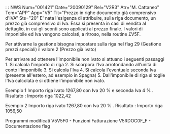  :  : NWS Num="001421" Date="20090129" Rel="V2R3" Atr="M. Cattaneo" Tem="APP" App="V5" Tit="Prezzo in righe documento già comprensivo d'IVA" Sts="20"
E' nata l'esigenza di attribuire, sulla riga documento, un prezzo già comprensivo di Iva.
Essa si presenta in casi di vendita al dettaglio, in cui gli sconti sono applicati al prezzo finale.
I valori di Imponibile ed Iva vengono calcolati, a ritroso, nella routine £V5F.

Per attivarne la gestione bisogna impostare sulla riga nel flag 29 (Gestione prezzi speciali) il valore 2 (Prezzo già ivato)

Per arrivare ad ottenere l'imponibile non ivato si attuano i seguenti passaggi 1. Si calcola l'importo di riga
2. Si scorpora l'Iva arrotondando all'unità di conto l'imponibile
3. Si calcola l'Iva
4. Si calcola l'eventuale seconda Iva (presente all'estero, ad esempio in Spagna)
5. Dall'imponibile di riga si toglie l'Iva calcolata e si ottiene l'imponibile non ivato.

Esempio 1
Importo riga ivato 1267,80 con Iva 20 % e seconda Iva 4 %
. Risultato :  Importo riga 1022,42

Esempio 2
Importo riga ivato 1267,80 con Iva 20 %
. Risultato :  Importo riga 1056,50

Programmi modificati
V5V5F0     - Funzioni Fatturazione
V5RDOC0F_F - Documentazione flag
